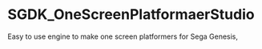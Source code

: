# SGDK_OneScreenPlatformaerStudio
Easy to use engine to make one screen platformers for Sega Genesis,

